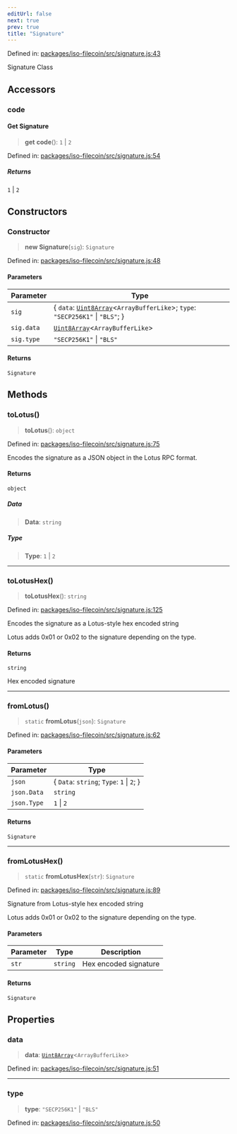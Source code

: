 ```yaml
---
editUrl: false
next: true
prev: true
title: "Signature"
---
```


Defined in: [packages/iso-filecoin/src/signature.js:43](https://github.com/hugomrdias/filecoin/blob/main/packages/iso-filecoin/src/signature.js#L43)

Signature Class

## Accessors

### code

#### Get Signature

> **get** **code**(): `1` \| `2`

Defined in: [packages/iso-filecoin/src/signature.js:54](https://github.com/hugomrdias/filecoin/blob/main/packages/iso-filecoin/src/signature.js#L54)

##### Returns

`1` \| `2`

## Constructors

### Constructor

> **new Signature**(`sig`): `Signature`

Defined in: [packages/iso-filecoin/src/signature.js:48](https://github.com/hugomrdias/filecoin/blob/main/packages/iso-filecoin/src/signature.js#L48)

#### Parameters

| Parameter | Type |
| ------ | ------ |
| `sig` | \{ `data`: [`Uint8Array`](https://developer.mozilla.org/docs/Web/JavaScript/Reference/Global_Objects/Uint8Array)\<`ArrayBufferLike`\>; `type`: `"SECP256K1"` \| `"BLS"`; \} |
| `sig.data` | [`Uint8Array`](https://developer.mozilla.org/docs/Web/JavaScript/Reference/Global_Objects/Uint8Array)\<`ArrayBufferLike`\> |
| `sig.type` | `"SECP256K1"` \| `"BLS"` |

#### Returns

`Signature`

## Methods

### toLotus()

> **toLotus**(): `object`

Defined in: [packages/iso-filecoin/src/signature.js:75](https://github.com/hugomrdias/filecoin/blob/main/packages/iso-filecoin/src/signature.js#L75)

Encodes the signature as a JSON object in the Lotus RPC format.

#### Returns

`object`

##### Data

> **Data**: `string`

##### Type

> **Type**: `1` \| `2`

***

### toLotusHex()

> **toLotusHex**(): `string`

Defined in: [packages/iso-filecoin/src/signature.js:125](https://github.com/hugomrdias/filecoin/blob/main/packages/iso-filecoin/src/signature.js#L125)

Encodes the signature as a Lotus-style hex encoded string

Lotus adds 0x01 or 0x02 to the signature depending on the type.

#### Returns

`string`

Hex encoded signature

***

### fromLotus()

> `static` **fromLotus**(`json`): `Signature`

Defined in: [packages/iso-filecoin/src/signature.js:62](https://github.com/hugomrdias/filecoin/blob/main/packages/iso-filecoin/src/signature.js#L62)

#### Parameters

| Parameter | Type |
| ------ | ------ |
| `json` | \{ `Data`: `string`; `Type`: `1` \| `2`; \} |
| `json.Data` | `string` |
| `json.Type` | `1` \| `2` |

#### Returns

`Signature`

***

### fromLotusHex()

> `static` **fromLotusHex**(`str`): `Signature`

Defined in: [packages/iso-filecoin/src/signature.js:89](https://github.com/hugomrdias/filecoin/blob/main/packages/iso-filecoin/src/signature.js#L89)

Signature from Lotus-style hex encoded string

Lotus adds 0x01 or 0x02 to the signature depending on the type.

#### Parameters

| Parameter | Type | Description |
| ------ | ------ | ------ |
| `str` | `string` | Hex encoded signature |

#### Returns

`Signature`

## Properties

### data

> **data**: [`Uint8Array`](https://developer.mozilla.org/docs/Web/JavaScript/Reference/Global_Objects/Uint8Array)\<`ArrayBufferLike`\>

Defined in: [packages/iso-filecoin/src/signature.js:51](https://github.com/hugomrdias/filecoin/blob/main/packages/iso-filecoin/src/signature.js#L51)

***

### type

> **type**: `"SECP256K1"` \| `"BLS"`

Defined in: [packages/iso-filecoin/src/signature.js:50](https://github.com/hugomrdias/filecoin/blob/main/packages/iso-filecoin/src/signature.js#L50)
